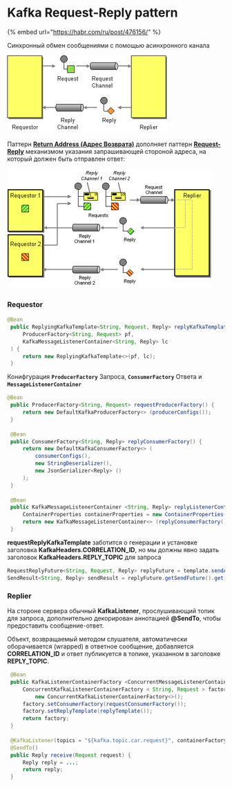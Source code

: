 # Kafka Request-Reply pattern

{% embed url="https://habr.com/ru/post/476156/" %}

Синхронный обмен сообщениями с помощью асинхронного канала

![](<.gitbook/assets/image (6).png>)

Паттерн [**Return Address (Адрес Возврата)**](https://www.enterpriseintegrationpatterns.com/patterns/messaging/ReturnAddress.html) дополняет паттерн [**Request-Reply**](https://www.enterpriseintegrationpatterns.com/patterns/messaging/RequestReply.html) механизмом указания запрашивающей стороной адреса, на который должен быть отправлен ответ:

![](<.gitbook/assets/image (10).png>)

### Requestor

```java
@Bean
 public ReplyingKafkaTemplate<String, Request, Reply> replyKafkaTemplate(
     ProducerFactory<String, Request> pf,
     KafkaMessageListenerContainer<String, Reply> lc
 ) {
     return new ReplyingKafkaTemplate<>(pf, lc);
 }
```

Конифгурация **`ProducerFactory`** Запроса, **`ConsumerFactory`** Ответа и **`MessageListenerContainer`**

```java
@Bean
 public ProducerFactory<String, Request> requestProducerFactory() {
     return new DefaultKafkaProducerFactory<> (producerConfigs());
 }

 @Bean
 public ConsumerFactory<String, Reply> replyConsumerFactory() {
     return new DefaultKafkaConsumerFactory<> (
         consumerConfigs(), 
         new StringDeserializer(),
         new JsonSerializer<Reply> ()
     );
 }

 @Bean
 public KafkaMessageListenerContainer <String, Reply> replyListenerContainer() {
     ContainerProperties containerProperties = new ContainerProperties(replyTopic);
     return new KafkaMessageListenerContainer<> (replyConsumerFactory(), containerProperties);
 }
```

**requestReplyKafkaTemplate** заботится о генерации и установке заголовка **KafkaHeaders.CORRELATION\_ID**, но мы должны явно задать заголовок **KafkaHeaders.REPLY\_TOPIC** для запроса

```java
RequestReplyFuture<String, Request, Reply> replyFuture = template.sendAndReceive(record);
SendResult<String, Reply> sendResult = replyFuture.getSendFuture().get(10, TimeUnit.SECONDS);
```

### Replier

На стороне сервера обычный **KafkaListener**, прослушивающий топик для запроса, дополнительно декорирован аннотацией **@SendTo**, чтобы предоставить сообщение-ответ.

Объект, возвращаемый методом слушателя, автоматически оборачивается (wrapped) в ответное сообщение, добавляется **CORRELATION\_ID** и ответ публикуется в топике, указанном в заголовке **REPLY\_TOPIC**.

```java
 @Bean
 public KafkaListenerContainerFactory <ConcurrentMessageListenerContainer<String, Request>> requestListenerContainerFactory() {
     ConcurrentKafkaListenerContainerFactory < String, Request > factory =
         new ConcurrentKafkaListenerContainerFactory<>();
     factory.setConsumerFactory(requestConsumerFactory());
     factory.setReplyTemplate(replyTemplate());
     return factory;
 }
 
 @KafkaListener(topics = "${kafka.topic.car.request}", containerFactory = "requestListenerContainerFactory")
 @SendTo()
 public Reply receive(Request request) {
     Reply reply = ...;
     return reply;
 }
```
